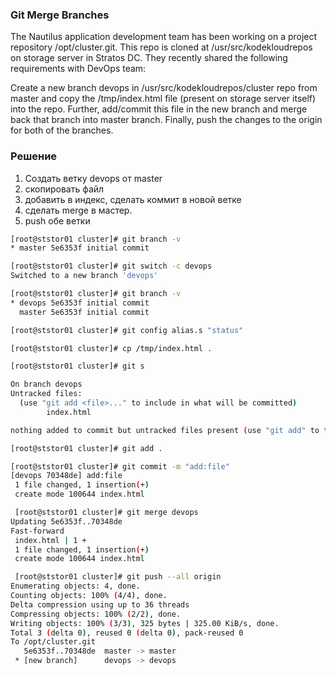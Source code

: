 ### Git Merge Branches

The Nautilus application development team has been working on a project repository /opt/cluster.git. This repo is cloned at /usr/src/kodekloudrepos on storage server in Stratos DC. They recently shared the following requirements with DevOps team:


Create a new branch devops in /usr/src/kodekloudrepos/cluster repo from master and copy the /tmp/index.html file (present on storage server itself) into the repo. Further, add/commit this file in the new branch and merge back that branch into master branch. Finally, push the changes to the origin for both of the branches.



### Решение

1. Создать ветку devops от master
2. скопировать файл
3. добавить в индекс, сделать коммит в новой ветке
4. сделать merge в мастер.
5. push обе ветки

```bash
[root@ststor01 cluster]# git branch -v
* master 5e6353f initial commit

[root@ststor01 cluster]# git switch -c devops
Switched to a new branch 'devops'

[root@ststor01 cluster]# git branch -v
* devops 5e6353f initial commit
  master 5e6353f initial commit

[root@ststor01 cluster]# git config alias.s "status"

[root@ststor01 cluster]# cp /tmp/index.html .

[root@ststor01 cluster]# git s

On branch devops
Untracked files:
  (use "git add <file>..." to include in what will be committed)
        index.html

nothing added to commit but untracked files present (use "git add" to track)

[root@ststor01 cluster]# git add .

[root@ststor01 cluster]# git commit -m "add:file"
[devops 70348de] add:file
 1 file changed, 1 insertion(+)
 create mode 100644 index.html

 [root@ststor01 cluster]# git merge devops
Updating 5e6353f..70348de
Fast-forward
 index.html | 1 +
 1 file changed, 1 insertion(+)
 create mode 100644 index.html

 [root@ststor01 cluster]# git push --all origin
Enumerating objects: 4, done.
Counting objects: 100% (4/4), done.
Delta compression using up to 36 threads
Compressing objects: 100% (2/2), done.
Writing objects: 100% (3/3), 325 bytes | 325.00 KiB/s, done.
Total 3 (delta 0), reused 0 (delta 0), pack-reused 0
To /opt/cluster.git
   5e6353f..70348de  master -> master
 * [new branch]      devops -> devops
```

